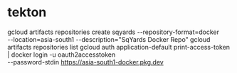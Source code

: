 # tekton
gcloud artifacts repositories create sqyards --repository-format=docker \
--location=asia-south1<repo-name> --description="SqYards Docker Repo"
gcloud artifacts repositories list
gcloud auth application-default print-access-token | docker login -u oauth2accesstoken \
--password-stdin https://asia-south1-docker.pkg.dev
